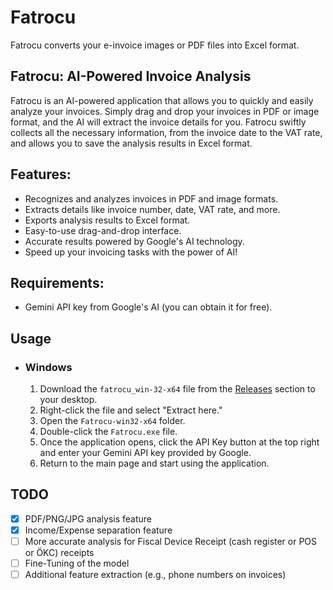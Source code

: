 # Fatrocu
Fatrocu converts your e-invoice images or PDF files into Excel format.

## Fatrocu: AI-Powered Invoice Analysis

Fatrocu is an AI-powered application that allows you to quickly and easily analyze your invoices. Simply drag and drop your invoices in PDF or image format, and the AI will extract the invoice details for you. Fatrocu swiftly collects all the necessary information, from the invoice date to the VAT rate, and allows you to save the analysis results in Excel format.

## Features:

- Recognizes and analyzes invoices in PDF and image formats.
- Extracts details like invoice number, date, VAT rate, and more.
- Exports analysis results to Excel format.
- Easy-to-use drag-and-drop interface.
- Accurate results powered by Google's AI technology.
- Speed up your invoicing tasks with the power of AI!

## Requirements:

- Gemini API key from Google's AI (you can obtain it for free).

## Usage
- ### Windows
  1. Download the `fatrocu_win-32-x64` file from the <a href="https://github.com/Nec0ti/Fatrocu/releases">Releases</a> section to your desktop.
  2. Right-click the file and select "Extract here."
  3. Open the `Fatrocu-win32-x64` folder.
  4. Double-click the `Fatrocu.exe` file.
  5. Once the application opens, click the API Key button at the top right and enter your Gemini API key provided by Google.
  6. Return to the main page and start using the application.

## TODO
- [x] PDF/PNG/JPG analysis feature
- [x] Income/Expense separation feature
- [ ] More accurate analysis for Fiscal Device Receipt (cash register or POS or ÖKC) receipts
- [ ] Fine-Tuning of the model
- [ ] Additional feature extraction (e.g., phone numbers on invoices)

